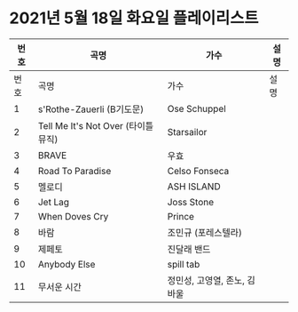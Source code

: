 # 2021년 5월 18일 화요일 플레이리스트

| 번호 | 곡명 | 가수 | 설명 |
|------|------|------|------|
| 번호 | 곡명 | 가수 | 설명 |
| 1 | s'Rothe-Zauerli (B기도문) | Ose Schuppel |  |
| 2 | Tell Me It's Not Over (타이틀 뮤직) | Starsailor |  |
| 3 | BRAVE | 우효 |  |
| 4 | Road To Paradise | Celso Fonseca |  |
| 5 | 멜로디 | ASH ISLAND |  |
| 6 | Jet Lag | Joss Stone |  |
| 7 | When Doves Cry | Prince |  |
| 8 | 바람 | 조민규 (포레스텔라) |  |
| 9 | 제페토 | 진달래 밴드 |  |
| 10 | Anybody Else | spill tab |  |
| 11 | 무서운 시간 | 정민성, 고영열, 존노, 김바울 |  |
